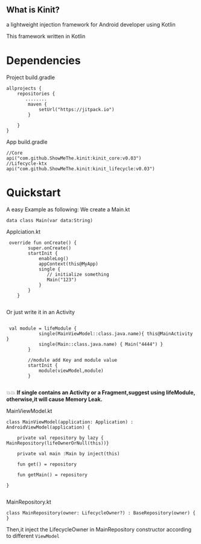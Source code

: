 ## What is Kinit?
a lightweight injection framework for Android developer using Kotlin 

This framework written in Kotlin

# Dependencies
Project build.gradle
```
allprojects {
    repositories {
       ........
        maven {
            setUrl("https://jitpack.io")
        }
      
    }
}

```
App build.gradle
```
//Core
api("com.github.ShowMeThe.kinit:kinit_core:v0.03")
//Lifecycle-ktx
api("com.github.ShowMeThe.kinit:kinit_lifecycle:v0.03")
```
# Quickstart
A easy Example as following:
We create a Main.kt
```
data class Main(var data:String)

```
Applciation.kt
```
 override fun onCreate() {
        super.onCreate()
        startInit {
            enableLog()
            appContext(this@MyApp)
            single { 
               // initialize something
               Main("123") 
            }
        }
    }
        
```
Or just write it in an Activity
```

 val module = lifeModule {
            single(MainViewModel::class.java.name){ this@MainActivity }
            single(Main::class.java.name) { Main("4444") }
        }

        //module add Key and module value
        startInit {
            module(viewModel,module)
        }


```
:collision::collision: **If single contains an Activity or a Fragment,suggest using lifeModule, otherwise,it will cause Memory Leak.**

MainViewModel.kt
```
class MainViewModel(application: Application) : AndroidViewModel(application) {

    private val repository by lazy {  MainRepository(lifeOwnerOrNull(this))}

    private val main :Main by inject(this)

    fun get() = repository

    fun getMain() = repository

}


```
MainRepository.kt
```
class MainRepository(owner: LifecycleOwner?) : BaseRepository(owner) {
}

```
Then,it inject the LifecycleOwner in MainRepository constructor according to different `ViewModel`

